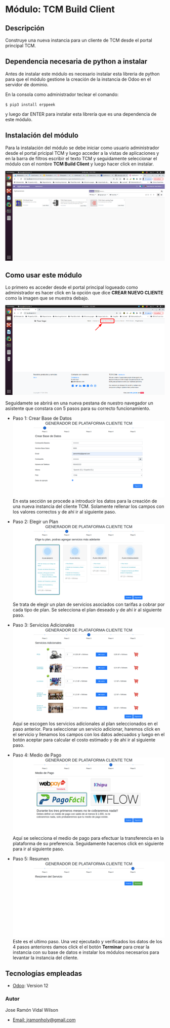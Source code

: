 # Módulo: TCM Build Client

## Descripción
Construye una nueva instancia para un cliente de TCM desde el portal principal TCM.

## Dependencia necesaria de python a instalar
Antes de instalar este módulo es necesario instalar esta libreria de python para
que el módulo gestione la creación de la instancia de Odoo en el servidor de dominio.

En la consola como administrador teclear el comando: 

`$ pip3 install erppeek`

y luego dar ENTER para instalar esta librería que es una dependencia de este módulo.

## Instalación del módulo
Para la instalación del módulo se debe iniciar como usuario administrador desde el portal pricipal TCM
y luego acceder a la vistas de aplicaciones y en la barra de filtros escribir el texto TCM y seguidamente 
seleccionar el módulo con el nombre **TCM Build Client** y luego hacer click en instalar.

![Image text](static/description/images/odoo_apps.png)

## Como usar este módulo

Lo primero es acceder desde el portal principal logueado como administrador es hacer click en la 
opción que dice **CREAR NUEVO CLIENTE** como la imagen que se muestra debajo.

![Image text](static/description/images/tcm_crear_cliente.png)

Seguidamete se abrirá en una nueva pestana de nuestro navegador un asistente que constara con
5 pasos para su correcto funcionamiento. 

* Paso 1: Crear Base de Datos
![Image text](static/description/images/tcm_wizard_paso1.jpg)
En esta sección se procede a introducir los datos para la creación de una nueva  instancia del cliente TCM.
Solamente rellenar los campos con los valores correctos y de ahí ir al siguiente paso.

* Paso 2: Elegir un Plan
![Image text](static/description/images/tcm_wizard_paso2.jpg)
Se trata de elegir un plan de servicios asociados con tarifas a cobrar por cada tipo de plan. 
Se selecciona el plan deseado y de ahí ir al siguiente paso.

* Paso 3: Servicios Adicionales
![Image text](static/description/images/tcm_wizard_paso3.jpg)
Aquí se escogen los servicios adicionales al plan seleccionados en el paso anterior.
Para seleccionar un servicio adicionar, haremos click en el servicio y llenamos los campos con los
datos adecuados y luego en el botón aceptar para calcular el costo estimado 
y de ahí ir al siguiente paso.

* Paso 4: Medio de Pago
![Image text](static/description/images/tcm_wizard_paso4.jpg)
Aquí se selecciona el medio de pago para efectuar la transferencia en la plataforma de su preferencia.
Seguidamente hacemos click en siguiente para ir al siguiente paso.

* Paso 5: Resumen
![Image text](static/description/images/tcm_wizard_paso5.jpg)
Este es el ultimo paso. Una vez ejecutado y verificados los datos de los 4 pasos anteriores damos click
el el botón **Terminar** para crear la instancia con su base de datos e instalar los módulos necesarios 
para levantar la instancia del cliente.

## Tecnologías empleadas

* [Odoo](https://www.odoo.com): Version 12

### Autor
Jose Ramón Vidal Wilson
- [Email: jramonholy@gmail.com](mailto:jramonholy@gmail.com?subject=Hi% "Hi!") 
